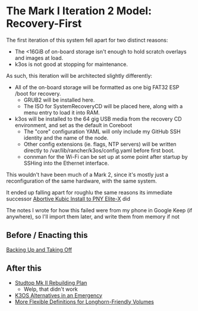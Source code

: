 # The Mark I Iteration 2 Model: Recovery-First

The first iteration of this system fell apart for two distinct reasons:

- The <16GiB of on-board storage isn't enough to hold scratch overlays and images at load.
- k3os is not good at stopping for maintenance.

As such, this iteration will be architected slightly differently:

- All of the on-board storage will be formatted as one big FAT32 ESP /boot for recovery.
  - GRUB2 will be installed here.
  - The ISO for SystemRecoveryCD will be placed here, along with a menu entry to load it into RAM.
- k3os will be installed to the 64 gig USB media from the recovery CD environment, and set as the default in Coreboot
  - The "core" configuration YAML will only include my GitHub SSH identity and the name of the node.
  - Other config extensions (ie. flags, NTP servers) will be written directly to /var/lib/rancher/k3os/config.yaml before first boot.
  - connman for the Wi-Fi can be set up at some point after startup by SSHing into the Ethernet interface.

This wouldn't have been much of a Mark 2, since it's mostly just a reconfiguration of the same hardware, with the same system.

It ended up falling apart for roughlu the same reasons its immediate successor [Abortive Kubic Install to PNY Elite-X](7td1z-nbsr1-febya-dzzef-dd804) did

The notes I wrote for how this failed were from my phone in Google Keep (if anywhere), so I'll import them later, and write them from memory if not

## Before / Enacting this

[Backing Up and Taking Off](ge4xa-f9x30-0sam8-1ad2b-m6egz)

## After this

- [Studtop Mk II Rebuilding Plan](ksm42-1xpwv-rn9ag-a1vdt-cswcw)
  - Welp, that didn't work
- [K3OS Alternatives in an Emergency](fb5em-axq0j-gg9dk-yexae-y4a4h)
- [More Flexible Definitions for Longhorn-Friendly Volumes](gz4n8-e9vrw-478rc-8smp0-5hk08)
